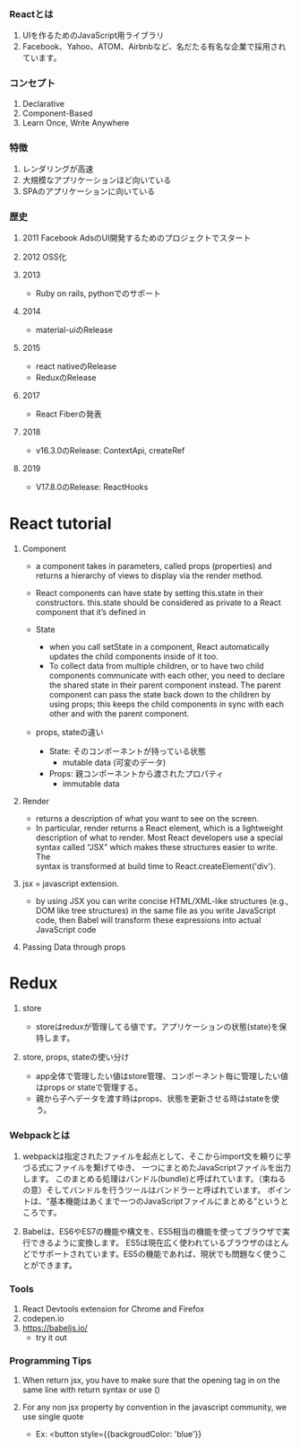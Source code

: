 ### Reactとは
1. UIを作るためのJavaScript用ライブラリ
2. Facebook、Yahoo、ATOM、Airbnbなど、名だたる有名な企業で採用されています。

### コンセプト
1. Declarative
2. Component-Based
3. Learn Once, Write Anywhere

### 特徴
1. レンダリングが高速
2. 大規模なアプリケーションほど向いている
3. SPAのアプリケーションに向いている

### 歴史
1. 2011 Facebook AdsのUI開発するためのプロジェクトでスタート
2. 2012 OSS化
3. 2013
    - Ruby on rails, pythonでのサポート
    
4. 2014
    - material-uiのRelease
    
5. 2015
    - react nativeのRelease
    - ReduxのRelease
    
6. 2017
    - React Fiberの発表
    
7. 2018
    - v16.3.0のRelease: ContextApi, createRef
    
8. 2019
    - V17.8.0のRelease: ReactHooks
   
# React tutorial
1. Component 
   - a component takes in parameters, called props (properties) and returns a hierarchy of views to display via the 
     render method.
   - React components can have state by setting this.state in their constructors. this.state should be considered 
       as private to a React component that it’s defined in
   - State
      - when you call setState in a component, React automatically updates the child components inside of it too.
      - To collect data from multiple children, or to have two child components communicate with each other, 
        you need to declare the shared state in their parent component instead. 
        The parent component can pass the state back down to the children by using props; 
        this keeps the child components in sync with each other and with the parent component.
        
   - props, stateの違い
      - State: そのコンポーネントが持っている状態
         - mutable data (可変のデータ)
      - Props: 親コンポーネントから渡されたプロパティ
         - immutable data 
   
2. Render 
   - returns a description of what you want to see on the screen.  
   - In particular, render returns a React element, which is a lightweight description of what to render. 
   Most React developers use a special syntax called “JSX” which makes these structures easier to write. 
   The <div /> syntax is transformed at build time to React.createElement('div'). 
   
3. jsx = javascript extension. 
   - by using JSX you can write concise HTML/XML-like structures 
   (e.g., DOM like tree structures) in the same file as you write JavaScript code, 
   then Babel will transform these expressions into actual JavaScript code
   
4. Passing Data through props

# Redux
1. store
   - storeはreduxが管理してる値です。アプリケーションの状態(state)を保持します。
   
2. store, props, stateの使い分け
   - app全体で管理したい値はstore管理、コンポーネント毎に管理したい値はprops or stateで管理する。
   - 親から子へデータを渡す時はprops、状態を更新させる時はstateを使う。

### Webpackとは
1. webpackは指定されたファイルを起点として、そこからimport文を頼りに芋づる式にファイルを繋げてゆき、
   一つにまとめたJavaScriptファイルを出力します。
   このまとめる処理はバンドル(bundle)と呼ばれています。（束ねるの意）そしてバンドルを行うツールはバンドラーと呼ばれています。
   ポイントは、“基本機能はあくまで一つのJavaScriptファイルにまとめる”というところです。
   
2. Babelは、ES6やES7の機能や構文を、ES5相当の機能を使ってブラウザで実行できるように変換します。
   ES5は現在広く使われているブラウザのほとんどでサポートされています。ES5の機能であれば、現状でも問題なく使うことができます。
   
### Tools
1. React Devtools extension for Chrome and Firefox
2. codepen.io
3. https://babeljs.io/
   - try it out
   
### Programming Tips
1. When return jsx, you have to make sure that the opening tag in on the 
same line with return syntax or use ()
   
2. For any non jsx property by convention in the javascript community, 
we use single quote
   - Ex: <button style={{backgroudColor: 'blue'}}
   

   

   